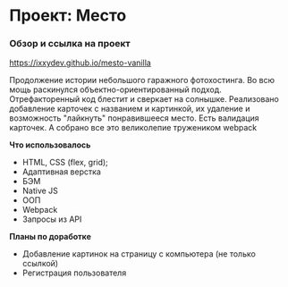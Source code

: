 # Проект: Место

### Обзор и ссылка на проект

https://ixxydev.github.io/mesto-vanilla

Продолжение истории небольшого гаражного фотохостинга. Во всю мощь раскинулся объектно-ориентированный подход. Отрефакторенный код блестит и сверкает на солнышке. Реализовано добавление карточек с названием и картинкой, их удаление и возможность "лайкнуть" понравившееся место. Есть валидация карточек. А собрано все это великолепие тружеником webpack


**Что использовалось**

* HTML, CSS (flex, grid);
* Адаптивная верстка
* БЭМ
* Native JS
* ООП
* Webpack
* Запросы из API


**Планы по доработке**

* Добавление картинок на страницу с компьютера (не только ссылкой)
* Регистрация пользователя
